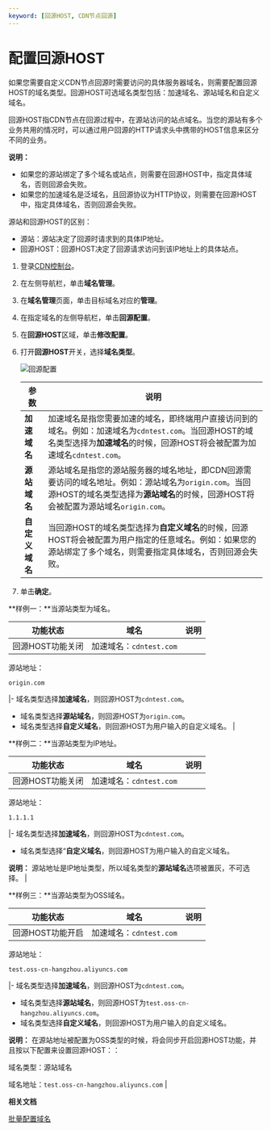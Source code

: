 ```yaml
---
keyword: [回源HOST, CDN节点回源]
---
```


# 配置回源HOST

如果您需要自定义CDN节点回源时需要访问的具体服务器域名，则需要配置回源HOST的域名类型。回源HOST可选域名类型包括：加速域名、源站域名和自定义域名。

回源HOST指CDN节点在回源过程中，在源站访问的站点域名。当您的源站有多个业务共用的情况时，可以通过用户回源的HTTP请求头中携带的HOST信息来区分不同的业务。

**说明：**

-   如果您的源站绑定了多个域名或站点，则需要在回源HOST中，指定具体域名，否则回源会失败。
-   如果您的加速域名是泛域名，且回源协议为HTTP协议，则需要在回源HOST中，指定具体域名，否则回源会失败。

源站和回源HOST的区别：

-   源站：源站决定了回源时请求到的具体IP地址。
-   回源HOST：回源HOST决定了回源请求访问到该IP地址上的具体站点。

1.  登录[CDN控制台](https://cdn.console.aliyun.com)。

2.  在左侧导航栏，单击**域名管理**。

3.  在**域名管理**页面，单击目标域名对应的**管理**。

4.  在指定域名的左侧导航栏，单击**回源配置**。

5.  在**回源HOST**区域，单击**修改配置**。

6.  打开**回源HOST**开关，选择**域名类型**。

    ![回源配置](https://static-aliyun-doc.oss-accelerate.aliyuncs.com/assets/img/zh-CN/0664788951/p64119.png)

    |参数|说明|
    |--|--|
    |**加速域名**|加速域名是指您需要加速的域名，即终端用户直接访问到的域名。例如：加速域名为`cdntest.com`。当回源HOST的域名类型选择为**加速域名**的时候，回源HOST将会被配置为加速域名`cdntest.com`。 |
    |**源站域名**|源站域名是指您的源站服务器的域名地址，即CDN回源需要访问的域名地址。例如：源站域名为`origin.com`。当回源HOST的域名类型选择为**源站域名**的时候，回源HOST将会被配置为源站域名`origin.com`。 |
    |**自定义域名**|当回源HOST的域名类型选择为**自定义域名**的时候，回源HOST将会被配置为用户指定的任意域名。例如：如果您的源站绑定了多个域名，则需要指定具体域名，否则回源会失败。 |

7.  单击**确定**。


**样例一：**当源站类型为域名。

|功能状态|域名|说明|
|----|--|--|
|回源HOST功能关闭|加速域名：`cdntest.com`

源站地址：

`origin.com`

|-   域名类型选择**加速域名**，则回源HOST为`cdntest.com`。
-   域名类型选择**源站域名**，则回源HOST为`origin.com`。
-   域名类型选择**自定义域名**，则回源HOST为用户输入的自定义域名。 |

**样例二：**当源站类型为IP地址。

|功能状态|域名|说明|
|----|--|--|
|回源HOST功能关闭|加速域名：`cdntest.com`

源站地址：

`1.1.1.1`

|-   域名类型选择**加速域名**，则回源HOST为`cdntest.com`。
-   域名类型选择“**自定义域名**，则回源HOST为用户输入的自定义域名。

**说明：** 源站地址是IP地址类型，所以域名类型的**源站域名**选项被置灰，不可选择。 |

**样例三：**当源站类型为OSS域名。

|功能状态|域名|说明|
|----|--|--|
|回源HOST功能开启|加速域名：`cdntest.com`

源站地址：

`test.oss-cn-hangzhou.aliyuncs.com`

|-   域名类型选择**加速域名**，则回源HOST为`cdntest.com`。
-   域名类型选择**源站域名**，则回源HOST为`test.oss-cn-hangzhou.aliyuncs.com`。
-   域名类型选择**自定义域名**，则回源HOST为用户输入的自定义域名。

**说明：** 在源站地址被配置为OSS类型的时候，将会同步开启回源HOST功能，并且按以下配置来设置回源HOST：：

域名类型：源站域名

域名地址：`test.oss-cn-hangzhou.aliyuncs.com` |

**相关文档**  


[批量配置域名](/intl.zh-CN/新版API参考/域名管理类接口/批量配置域名.md)

